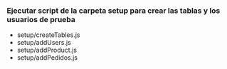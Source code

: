 ### Ejecutar script de la carpeta setup para crear las tablas y los usuarios de prueba

- setup/createTables.js
- setup/addUsers.js
- setup/addProduct.js
- setup/addPedidos.js